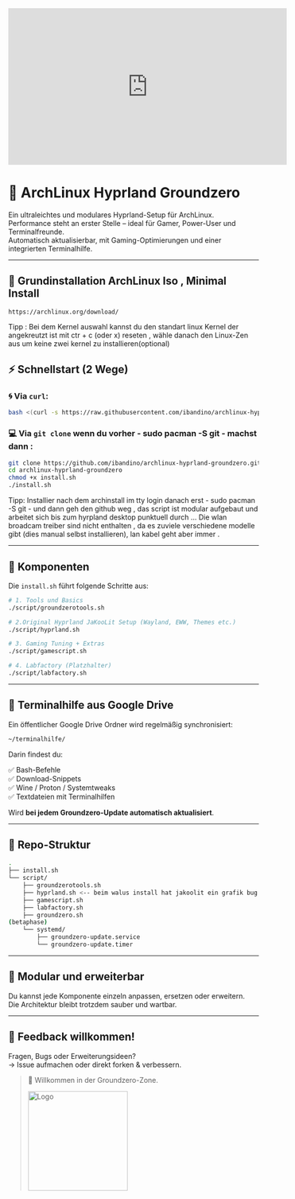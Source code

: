 <iframe width="560" height="315" src="https://www.youtube.com/embed/nBtTQXCSSMw?si=3DEGnaq8rvU8ltQP" title="YouTube video player" frameborder="0" allow="accelerometer; autoplay; clipboard-write; encrypted-media; gyroscope; picture-in-picture; web-share" referrerpolicy="strict-origin-when-cross-origin" allowfullscreen></iframe>


# 🧱 ArchLinux Hyprland Groundzero

Ein ultraleichtes und modulares Hyprland-Setup für ArchLinux.  
Performance steht an erster Stelle – ideal für Gamer, Power-User und Terminalfreunde.  
Automatisch aktualisierbar, mit Gaming-Optimierungen und einer integrierten Terminalhilfe.

---

## 👣 Grundinstallation ArchLinux Iso , Minimal Install 
```
https://archlinux.org/download/
```
Tipp : Bei dem Kernel auswahl kannst du den standart linux Kernel
der angekreutzt ist mit ctr + c (oder x) reseten , wähle danach den Linux-Zen aus um keine zwei kernel zu installieren(optional)


## ⚡ Schnellstart (2 Wege)

### 🌀 Via `curl`:

```bash
bash <(curl -s https://raw.githubusercontent.com/ibandino/archlinux-hyprland-groundzero/main/install.sh)
```

### 💻 Via `git clone` wenn du vorher - sudo pacman -S git - machst dann :

```bash
git clone https://github.com/ibandino/archlinux-hyprland-groundzero.git
cd archlinux-hyprland-groundzero
chmod +x install.sh
./install.sh
```
Tipp: Installier nach dem archinstall im tty login danach erst - sudo pacman -S git - und dann geh den github weg ,
das script ist modular aufgebaut und arbeitet sich bis zum hyrpland desktop punktuell durch ...
Die wlan broadcam treiber sind nicht enthalten , da es zuviele verschiedene modelle gibt (dies manual selbst installieren),
lan kabel geht aber immer .

---

## 🔧 Komponenten

Die `install.sh` führt folgende Schritte aus:

```bash
# 1. Tools und Basics
./script/groundzerotools.sh

# 2.Original Hyprland JaKooLit Setup (Wayland, EWW, Themes etc.)
./script/hyprland.sh

# 3. Gaming Tuning + Extras
./script/gamescript.sh

# 4. Labfactory (Platzhalter)
./script/labfactory.sh

```

---

## 📁 Terminalhilfe aus Google Drive

Ein öffentlicher Google Drive Ordner wird regelmäßig synchronisiert:

```bash
~/terminalhilfe/
```

Darin findest du:

✅ Bash-Befehle  
✅ Download-Snippets  
✅ Wine / Proton / Systemtweaks  
✅ Textdateien mit Terminalhilfen

Wird **bei jedem Groundzero-Update automatisch aktualisiert**.

---

## 📂 Repo-Struktur

```bash
.
├── install.sh
└── script/
    ├── groundzerotools.sh
    ├── hyprland.sh <-- beim walus install hat jakoolit ein grafik bug , ein install balken verdeckt das sudo passwort(JaKooLit Mini bugg)
    ├── gamescript.sh
    ├── labfactory.sh
    ├── groundzero.sh
(betaphase)
    └── systemd/
        ├── groundzero-update.service
        └── groundzero-update.timer
```

---

## 🧩 Modular und erweiterbar

Du kannst jede Komponente einzeln anpassen, ersetzen oder erweitern.  
Die Architektur bleibt trotzdem sauber und wartbar.

---

## 📢 Feedback willkommen!

Fragen, Bugs oder Erweiterungsideen?  
→ Issue aufmachen oder direkt forken & verbessern.

> 🫡 Willkommen in der Groundzero-Zone.
>
> <img src="https://github.com/user-attachments/assets/4f9540f5-c56c-42e6-879a-d3145e49210b" alt="Logo" width="200"/>


